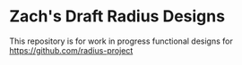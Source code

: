 # Zach's Draft Radius Designs

This repository is for work in progress functional designs for https://github.com/radius-project